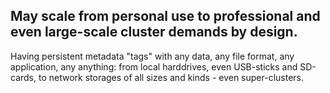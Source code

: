 ## May scale from personal use to professional and even large-scale cluster demands by design.

Having persistent metadata "tags" with any data, any file format, any application, any anything: from local harddrives, even USB-sticks and SD-cards, to network storages of all sizes and kinds - even super-clusters.

